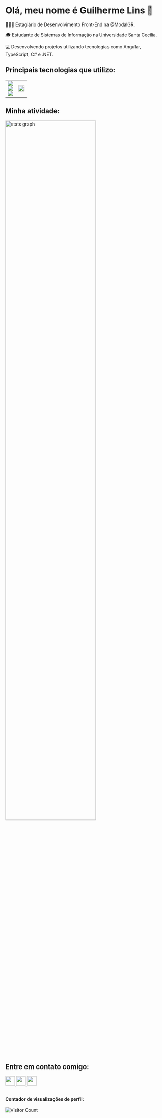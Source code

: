 <h1>Olá, meu nome é Guilherme Lins 👋</h1>

👨🏽‍💻 Estagiário de Desenvolvimento Front-End na @ModalGR.

🎓 Estudante de Sistemas de Informação na Universidade Santa Cecília.

💻 Desenvolvendo projetos utilizando tecnologias como Angular, TypeScript, C# e .NET.

<h2>Principais tecnologias que utilizo:</h2>

<table>
  <tr>
    <td>
      <img src="https://skillicons.dev/icons?i=angular,ts,nodejs"/>
      <br/>
      <img src="https://skillicons.dev/icons?i=html,css,js"/>
      <br/>
      <img src="https://skillicons.dev/icons?i=cs,dotnet,git"/>
    </td>
    <td>
      <img src="https://github-readme-stats.vercel.app/api/top-langs/?username=guilhermelins7&hide_progress=false&layout=compact&theme=radical" width="100%"/>
    </td>
  </tr>
</table>

<h2>Minha atividade:</h2>

<div>
  <img src="http://github-profile-summary-cards.vercel.app/api/cards/profile-details?username=guilhermelins7&theme=2077" width=75%  alt="stats graph"/>
</div>

<h2>Entre em contato comigo:</h2>

<div>
  <a href="https://www.linkedin.com/in/guilherme-lins7/" target="_blank"> <img src="https://img.shields.io/badge/LinkedIn-0077B5?style=for-the-badge&logo=linkedin&logoColor=white" height="30"/> </a>
  <a href="https://guilhermelins7.github.io" target="_blank"> <img src="https://img.shields.io/badge/Portfolio-FF5722?style=for-the-badge&logo=todoist&logoColor=white" height="30"/> </a>
  <a href="mailto:guilherme7lins@gmail.com" target="_blank"> <img src="https://img.shields.io/badge/Gmail-333333?style=for-the-badge&logo=gmail&logoColor=red" height="30"/> </a>
</div>

##

#### Contador de visualizações de perfil:
![Visitor Count](https://profile-counter.glitch.me/{guihermelins71}/count.svg)
